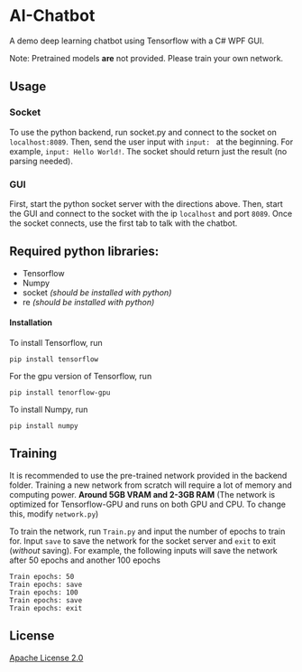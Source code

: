 # AI-Chatbot
A demo deep learning chatbot using Tensorflow with a C# WPF GUI.

Note: Pretrained models **are** not provided. Please train your own network.

## Usage
### Socket
To use the python backend, run socket.py and connect to the socket on `localhost:8089`.
Then, send the user input with `input: ` at the beginning. For example, `input: Hello World!`.
The socket should return just the result (no parsing needed).

### GUI 
First, start the python socket server with the directions above. Then, start the GUI and connect
to the socket with the ip `localhost` and port `8089`.
Once the socket connects, use the first tab to talk with the chatbot.

## Required python libraries:
- Tensorflow
- Numpy
- socket _(should be installed with python)_
- re _(should be installed with python)_

#### Installation
To install Tensorflow, run

```
pip install tensorflow
```

For the gpu version of Tensorflow, run

```
pip install tenorflow-gpu
```

To install Numpy, run

```
pip install numpy
```

## Training
It is recommended to use the pre-trained network provided in the backend folder.
Training a new network from scratch will require a lot of memory and computing power. **Around 5GB VRAM and 2-3GB RAM**
(The network is optimized for Tensorflow-GPU and runs on both GPU and CPU. To change this, modify `network.py`)

To train the network, run `Train.py` and input the number of epochs to train for.
Input `save` to save the network for the socket server and `exit` to exit (_without_ saving).
For example, the following inputs will save the network after 50 epochs and another 100 epochs

```
Train epochs: 50
Train epochs: save
Train epochs: 100
Train epochs: save
Train epochs: exit
```

## License
[Apache License 2.0](https://github.com/gundamMC/AI-Chatbot/blob/master/LICENSE)
